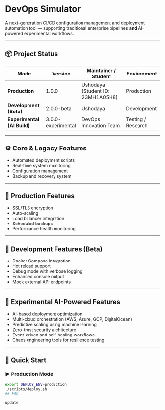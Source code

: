 # DevOps Simulator

A next-generation CI/CD configuration management and deployment automation tool — supporting traditional enterprise pipelines **and** AI-powered experimental workflows.

---

## 📦 Project Status
| Mode                        | Version            | Maintainer / Student              | Environment        |
| --------------------------- | ------------------ | --------------------------------- | ------------------ |
| **Production**              | 1.0.0              | Ushodaya (Student ID: 23MH1A05H8) | Production         |
| **Development (Beta)**      | 2.0.0-beta         | Ushodaya                          | Development        |
| **Experimental (AI Build)** | 3.0.0-experimental | DevOps Innovation Team            | Testing / Research |

---

## ⚙️ Core & Legacy Features
- Automated deployment scripts  
- Real-time system monitoring  
- Configuration management  
- Backup and recovery system  

---

## 🚀 Production Features
- SSL/TLS encryption  
- Auto-scaling  
- Load balancer integration  
- Scheduled backups  
- Performance health monitoring  

---

## 🧩 Development Features (Beta)
- Docker Compose integration  
- Hot reload support  
- Debug mode with verbose logging  
- Enhanced console output  
- Mock external API endpoints  

---

## 🤖 Experimental AI-Powered Features
- AI-based deployment optimization  
- Multi-cloud orchestration (AWS, Azure, GCP, DigitalOcean)  
- Predictive scaling using machine learning  
- Zero-trust security architecture  
- Event-driven and self-healing workflows  
- Chaos engineering tools for resilience testing  

---

## 🏁 Quick Start

### ▶️ Production Mode
```bash
export DEPLOY_ENV=production
./scripts/deploy.sh
# #   F A Q 
 
 u p d a t e 
 
 